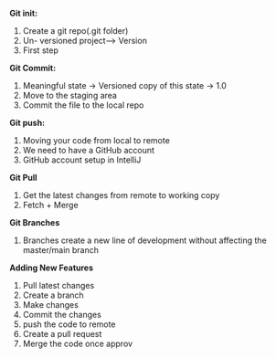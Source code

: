 **Git init:**
1. Create a git repo(.git folder)
2. Un- versioned project—-> Version
3. First step

**Git Commit:**
1. Meaningful state -> Versioned copy of this state -> 1.0
2. Move to the staging area
3. Commit the file to the local repo

**Git push:**
1. Moving your code from local to remote
2. We need to have a GitHub account
3. GitHub account setup in IntelliJ

**Git Pull**
1. Get the latest changes from remote to working copy
2. Fetch + Merge

**Git Branches**
1. Branches create a new line of development without affecting the master/main branch

**Adding New Features**
1. Pull latest changes
2. Create a branch
3. Make changes
4. Commit the changes
5. push the code to remote
6. Create a pull request
7. Merge the code once approv


